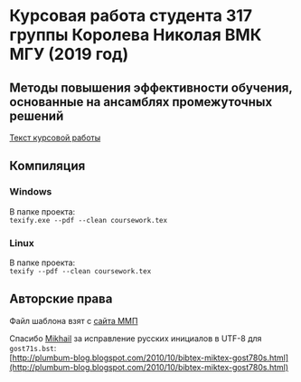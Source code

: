 # Курсовая работа студента 317 группы Королева Николая ВМК МГУ (2019 год)
## Методы повышения эффективности обучения, основанные на ансамблях промежуточных решений
[Текст курсовой работы](coursework.pdf)

## Компиляция
### Windows
В папке проекта:<br />
`texify.exe --pdf --clean coursework.tex`

### Linux
В папке проекта:<br />
`texify --pdf --clean coursework.tex`

## Авторские права
Файл шаблона взят с [сайта ММП](http://www.machinelearning.ru/wiki/index.php?title=%D0%9C%D0%9C%D0%9F)

Спасибо [Mikhail](https://www.blogger.com/profile/08101531274522320966) за исправление русских инициалов в UTF-8 для `gost71s.bst`:<br>
[http://plumbum-blog.blogspot.com/2010/10/bibtex-miktex-gost780s.html](http://plumbum-blog.blogspot.com/2010/10/bibtex-miktex-gost780s.html)